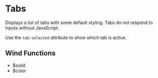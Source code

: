 # Tabs

Displays a list of tabs with some default styling. Tabs do not respond to
inputs without JavaScript.

Use the `tab-selected` attribute to show which tab is active.

## Wind Functions
- $solid
- $color

[html: examples/tabs.html : component.md]: #
